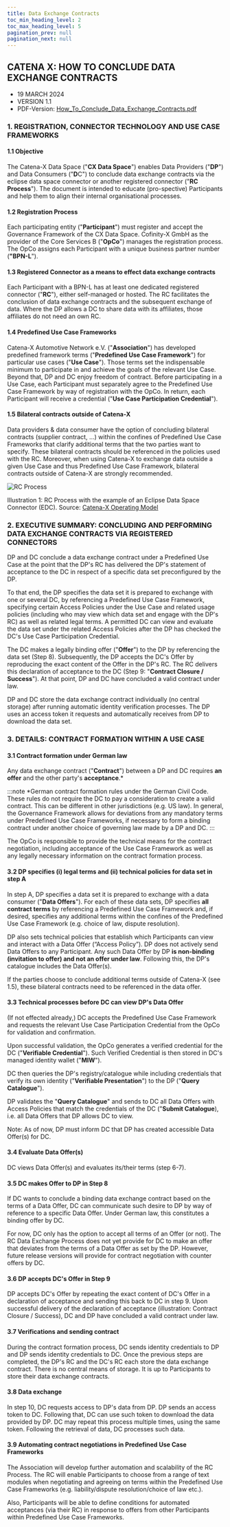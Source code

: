```yaml
---
title: Data Exchange Contracts
toc_min_heading_level: 2
toc_max_heading_level: 5
pagination_prev: null
pagination_next: null
---
```


## CATENA X: HOW TO CONCLUDE DATA EXCHANGE CONTRACTS

- 19 MARCH 2024
- VERSION 1.1
- PDF-Version: [How_To_Conclude_Data_Exchange_Contracts.pdf](./assets/How_To_Conclude_Data_Exchange_Contracts.pdf)

### 1. REGISTRATION, CONNECTOR TECHNOLOGY AND USE CASE FRAMEWORKS

#### 1.1 Objective

The Catena-X Data Space ("**CX Data Space**") enables Data Providers ("**DP**") and Data Consumers ("**D**C") to conclude data exchange contracts via the eclipse data space connector or another registered connector ("**RC Process**"). The document is intended to educate (pro-spective) Participants and help them to align their internal organisational processes.

#### 1.2 Registration Process

Each participating entity ("**Participant**") must register and accept the Governance Framework of the CX Data Space. Cofinity-X GmbH as the provider of the Core Services B ("**OpCo**") manages the registration process. The OpCo assigns each Participant with a unique business partner number (**"BPN-L**").

#### 1.3 Registered Connector as a means to effect data exchange contracts

Each Participant with a BPN-L has at least one dedicated registered connector ("**RC**"), either self-managed or hosted. The RC facilitates the conclusion of data exchange contracts and the subsequent exchange of data. Where the DP allows a DC to share data with its affiliates, those affiliates do not need an own RC.

#### 1.4 Predefined Use Case Frameworks

Catena-X Automotive Network e.V. ("**Association**") has developed predefined framework terms ("**Predefined Use Case Framework**") for particular use cases ("**Use Case**"). Those terms set the indispensable minimum to participate in and achieve the goals of the relevant Use Case. Beyond that, DP and DC enjoy freedom of contract. Before participating in a Use Case, each Participant must separately agree to the Predefined Use Case Framework by way of registration with the OpCo. In return, each Participant will receive a credential ("**Use Case Participation Credential**").

#### 1.5 Bilateral contracts outside of Catena-X

Data providers & data consumer have the option of concluding bilateral contracts (supplier contract, ...) within the confines of Predefined Use Case Frameworks that clarify additional terms that the two parties want to specify. These bilateral contracts should be referenced in the policies used with the RC. Moreover, when using Catena-X to exchange data outside a given Use Case and thus Predefined Use Case Framework, bilateral contracts outside of Catena-X are strongly recommended.

![RC Process](./assets/data-exchange-process.png)

Illustration 1: RC Process with the example of an Eclipse Data Space Connector (EDC). Source: [Catena-X Operating Model](/docs/next/operating-model/why-introduction/)

### 2. EXECUTIVE SUMMARY: CONCLUDING AND PERFORMING DATA EXCHANGE CONTRACTS VIA REGISTERED CONNECTORS

DP and DC conclude a data exchange contract under a Predefined Use Case at the point that the DP's RC has delivered the DP's statement of acceptance to the DC in respect of a specific data set preconfigured by the DP.

To that end, the DP specifies the data set it is prepared to exchange with one or several DC, by referencing a Predefined Use Case Framework, specifying certain Access Policies under the Use Case and related usage policies (including who may view which data set and engage with the DP's RC) as well as related legal terms. A permitted DC can view and evaluate the data set under the related Access Policies after the DP has checked the DC's Use Case Participation Credential.

The DC makes a legally binding offer ("**Offer**") to the DP by referencing the data set (Step 8). Subsequently, the DP accepts the DC's Offer by reproducing the exact content of the Offer in the DP's RC. The RC delivers this declaration of acceptance to the DC (Step 9: "**Contract Closure / Success**"). At that point, DP and DC have concluded a valid contract under law.

DP and DC store the data exchange contract individually (no central storage) after running automatic identity verification processes. The DP uses an access token it requests and automatically receives from DP to download the data set.

### 3. DETAILS: CONTRACT FORMATION WITHIN A USE CASE

#### 3.1 Contract formation under German law

Any data exchange contract ("**Contract**") between a DP and DC requires **an offer** and the other party's **acceptance**.\*

:::note
\*German contract formation rules under the German Civil Code. These rules do not require the DC to pay a consideration to create a valid contract. This can be different in other jurisdictions (e.g. US law). In general, the Governance Framework allows for deviations from any mandatory terms under Predefined Use Case Frameworks, if necessary to form a binding contract under another choice of governing law made by a DP and DC.
:::

The OpCo is responsible to provide the technical means for the contract negotiation, including acceptance of the Use Case Framework as well as any legally necessary information on the contract formation process.

#### 3.2 DP specifies (i) legal terms and (ii) technical policies for data set in step A

In step A, DP specifies a data set it is prepared to exchange with a data consumer ("**Data Offers**"). For each of these data sets, DP specifies **all contract terms** by referencing a Predefined Use Case Framework and, if desired, specifies any additional terms within the confines of the Predefined Use Case Framework (e.g. choice of law, dispute resolution).

DP also sets technical policies that establish which Participants can view and interact with a Data Offer (“Access Policy”). DP does not actively send Data Offers to any Participant. Any such Data Offer by DP **is non-binding (invitation to offer) and not an offer under law**.
Following this, the DP's catalogue includes the Data Offer(s).

If the parties choose to conclude additional terms outside of Catena-X (see 1.5), these bilateral contracts need to be referenced in the data offer.

#### 3.3 Technical processes before DC can view DP's Data Offer

(If not effected already,) DC accepts the Predefined Use Case Framework and requests the relevant Use Case Participation Credential from the OpCo for validation and confirmation.

Upon successful validation, the OpCo generates a verified credential for the DC ("**Verifiable Credential**"). Such Verified Credential is then stored in DC's managed identity wallet ("**MIW**").

DC then queries the DP's registry/catalogue while including credentials that verify its own identity ("**Verifiable Presentation**") to the DP ("**Query Catalogue**").

DP validates the "**Query Catalogue**" and sends to DC all Data Offers with Access Policies that match the credentials of the DC ("**Submit Catalogue**), i.e. all Data Offers that DP allows DC to view.

Note: As of now, DP must inform DC that DP has created accessible Data Offer(s) for DC.

#### 3.4 Evaluate Data Offer(s)

DC views Data Offer(s) and evaluates its/their terms (step 6-7).

#### 3.5 DC makes Offer to DP in Step 8

If DC wants to conclude a binding data exchange contract based on the terms of a Data Offer, DC can communicate such desire to DP by way of reference to a specific Data Offer. Under German law, this constitutes a binding offer by DC.

For now, DC only has the option to accept all terms of an Offer (or not). The RC Data Exchange Process does not yet provide for DC to make an offer that deviates from the terms of a Data Offer as set by the DP. However, future release versions will provide for contract negotiation with counter offers by DC.

#### 3.6 DP accepts DC's Offer in Step 9

DP accepts DC's Offer by repeating the exact content of DC's Offer in a declaration of acceptance and sending this back to DC in step 9. Upon successful delivery of the declaration of acceptance (illustration: Contract Closure / Success), DC and DP have concluded a valid contract under law.

#### 3.7 Verifications and sending contract

During the contract formation process, DC sends identity credentials to DP and DP sends identity credentials to DC. Once the previous steps are completed, the DP's RC and the DC's RC each store the data exchange contract. There is no central means of storage. It is up to Participants to store their data exchange contracts.

#### 3.8 Data exchange

In step 10, DC requests access to DP's data from DP. DP sends an access token to DC. Following that, DC can use such token to download the data provided by DP. DC may repeat this process multiple times, using the same token. Following the retrieval of data, DC processes such data.

#### 3.9 Automating contract negotiations in Predefined Use Case Frameworks

The Association will develop further automation and scalability of the RC Process. The RC will enable Participants to choose from a range of text modules when negotiating and agreeing on terms within the Predefined Use Case Frameworks (e.g. liability/dispute resolution/choice of law etc.).

Also, Participants will be able to define conditions for automated acceptances (via their RC) in response to offers from other Participants within Predefined Use Case Frameworks.
